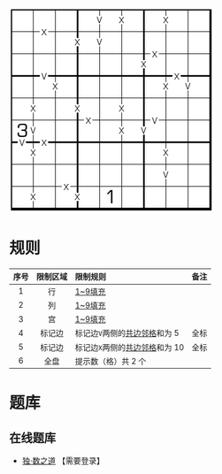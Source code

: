 ![](../../../../../../images/sudoku/最少标VX数独.png)

# 规则
| 序号  | 限制区域 | 限制规则                 |   备注   |
|:---:|:----:|:---------------------|:------:|
|  1  |  行   | [1~9填充]              |        |
|  2  |  列   | [1~9填充]              |        |
|  3  |  宫   | [1~9填充]              |        |
|  4  | 标记边  | 标记边`V`两侧的[共边邻格]和为 5  |   全标   |
|  5  | 标记边  | 标记边`X`两侧的[共边邻格]和为 10 |   全标   |
|  6  |  全盘  | 提示数（格）共 2 个          | &nbsp; | 

# 题库

## 在线题库
- [独·数之道](http://www.sudokufans.org.cn/lx/game.index.php?type=vxc) 【需要登录】

[1~9填充]: ../../../../../../rules.md#1to9填充
[共边邻格]: ../../../../../../rules.md#共边邻格
